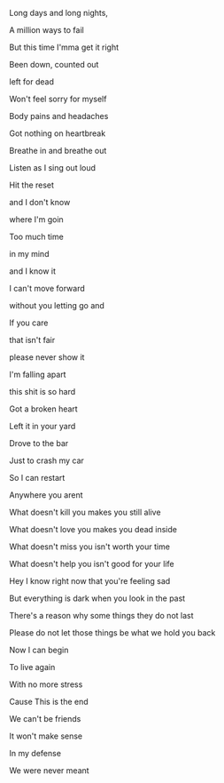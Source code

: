 Long days and long nights,

A million ways to fail

But this time I'mma get it right

Been down,  counted out

left for dead

Won't feel sorry for myself

Body pains and headaches

Got nothing on heartbreak

Breathe in and breathe out

Listen as I sing out loud

Hit the reset

and I don't know

where I'm goin

Too much time

in my mind

and I know it

I can't move forward

without you letting go and

If you care

that isn't fair

please never show it

I'm falling apart

this shit is so hard

Got a broken heart

Left it in your yard

Drove to the bar

Just to crash my car

So I can restart

Anywhere you arent

What doesn't kill you makes you still alive

What doesn't love you makes you dead inside

What doesn't miss you isn't worth your time

What doesn't help you isn't good for your life

Hey I know right now that you're feeling sad

But everything is dark when you look in the past

There's a reason why some things they do not last

Please do not let those things be what we hold you back

Now I can begin

To live again

With no more stress

Cause This is the end

We can't be friends

It won't make sense

In my defense

We were never meant
